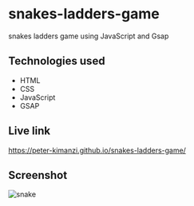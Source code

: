 # snakes-ladders-game
snakes ladders game using JavaScript and Gsap


## Technologies used 

* HTML
* CSS
* JavaScript
* GSAP

## Live link
https://peter-kimanzi.github.io/snakes-ladders-game/


## Screenshot

![snake](https://user-images.githubusercontent.com/71552773/203475338-0fb190cc-34e6-4017-bfbc-47c31ea5382a.PNG)
